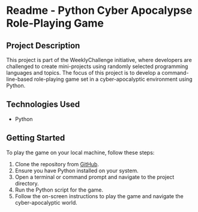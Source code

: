 # Readme - Python Cyber Apocalypse Role-Playing Game

## Project Description

This project is part of the WeeklyChallenge initiative, where developers are challenged to create mini-projects using randomly selected programming languages and topics. The focus of this project is to develop a command-line-based role-playing game set in a cyber-apocalyptic environment using Python.

## Technologies Used

- Python

## Getting Started

To play the game on your local machine, follow these steps:

1. Clone the repository from [GitHub](https://github.com/WeeklyChallenge).
2. Ensure you have Python installed on your system.
3. Open a terminal or command prompt and navigate to the project directory.
4. Run the Python script for the game.
5. Follow the on-screen instructions to play the game and navigate the cyber-apocalyptic world.
